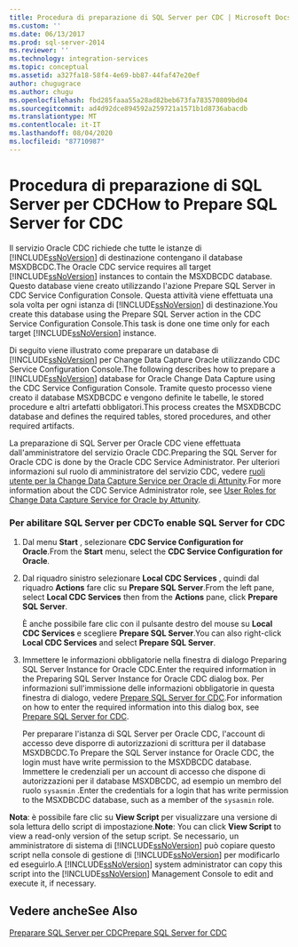 ```yaml
---
title: Procedura di preparazione di SQL Server per CDC | Microsoft Docs
ms.custom: ''
ms.date: 06/13/2017
ms.prod: sql-server-2014
ms.reviewer: ''
ms.technology: integration-services
ms.topic: conceptual
ms.assetid: a327fa18-58f4-4e69-bb87-44faf47e20ef
author: chugugrace
ms.author: chugu
ms.openlocfilehash: fbd285faaa55a28ad82beb673fa783570809bd04
ms.sourcegitcommit: ad4d92dce894592a259721a1571b1d8736abacdb
ms.translationtype: MT
ms.contentlocale: it-IT
ms.lasthandoff: 08/04/2020
ms.locfileid: "87710987"
---
```

# <a name="how-to-prepare-sql-server-for-cdc"></a><span data-ttu-id="ad676-102">Procedura di preparazione di SQL Server per CDC</span><span class="sxs-lookup"><span data-stu-id="ad676-102">How to Prepare SQL Server for CDC</span></span>
  <span data-ttu-id="ad676-103">Il servizio Oracle CDC richiede che tutte le istanze di [!INCLUDE[ssNoVersion](../../includes/ssnoversion-md.md)] di destinazione contengano il database MSXDBCDC.</span><span class="sxs-lookup"><span data-stu-id="ad676-103">The Oracle CDC service requires all target [!INCLUDE[ssNoVersion](../../includes/ssnoversion-md.md)] instances to contain the MSXDBCDC database.</span></span> <span data-ttu-id="ad676-104">Questo database viene creato utilizzando l'azione Prepare SQL Server in CDC Service Configuration Console. Questa attività viene effettuata una sola volta per ogni istanza di [!INCLUDE[ssNoVersion](../../includes/ssnoversion-md.md)] di destinazione.</span><span class="sxs-lookup"><span data-stu-id="ad676-104">You create this database using the Prepare SQL Server action in the CDC Service Configuration Console.This task is done one time only for each target [!INCLUDE[ssNoVersion](../../includes/ssnoversion-md.md)] instance.</span></span>  
  
 <span data-ttu-id="ad676-105">Di seguito viene illustrato come preparare un database di [!INCLUDE[ssNoVersion](../../includes/ssnoversion-md.md)] per Change Data Capture Oracle utilizzando CDC Service Configuration Console.</span><span class="sxs-lookup"><span data-stu-id="ad676-105">The following describes how to prepare a [!INCLUDE[ssNoVersion](../../includes/ssnoversion-md.md)] database for Oracle Change Data Capture using the CDC Service Configuration Console.</span></span> <span data-ttu-id="ad676-106">Tramite questo processo viene creato il database MSXDBCDC e vengono definite le tabelle, le stored procedure e altri artefatti obbligatori.</span><span class="sxs-lookup"><span data-stu-id="ad676-106">This process creates the MSXDBCDC database and defines the required tables, stored procedures, and other required artifacts.</span></span>  
  
 <span data-ttu-id="ad676-107">La preparazione di SQL Server per Oracle CDC viene effettuata dall'amministratore del servizio Oracle CDC.</span><span class="sxs-lookup"><span data-stu-id="ad676-107">Preparing the SQL Server for Oracle CDC is done by the Oracle CDC Service Administrator.</span></span> <span data-ttu-id="ad676-108">Per ulteriori informazioni sul ruolo di amministratore del servizio CDC, vedere [ruoli utente per la Change Data Capture Service per Oracle di Attunity](user-roles.md).</span><span class="sxs-lookup"><span data-stu-id="ad676-108">For more information about the CDC Service Administrator role, see [User Roles for Change Data Capture Service for Oracle by Attunity](user-roles.md).</span></span>  
  
### <a name="to-enable-sql-server-for-cdc"></a><span data-ttu-id="ad676-109">Per abilitare SQL Server per CDC</span><span class="sxs-lookup"><span data-stu-id="ad676-109">To enable SQL Server for CDC</span></span>  
  
1.  <span data-ttu-id="ad676-110">Dal menu **Start** , selezionare **CDC Service Configuration for Oracle**.</span><span class="sxs-lookup"><span data-stu-id="ad676-110">From the **Start** menu, select the **CDC Service Configuration for Oracle**.</span></span>  
  
2.  <span data-ttu-id="ad676-111">Dal riquadro sinistro selezionare **Local CDC Services** , quindi dal riquadro **Actions** fare clic su **Prepare SQL Server**.</span><span class="sxs-lookup"><span data-stu-id="ad676-111">From the left pane, select **Local CDC Services** then from the **Actions** pane, click **Prepare SQL Server**.</span></span>  
  
     <span data-ttu-id="ad676-112">È anche possibile fare clic con il pulsante destro del mouse su **Local CDC Services** e scegliere **Prepare SQL Server**.</span><span class="sxs-lookup"><span data-stu-id="ad676-112">You can also right-click **Local CDC Services** and select **Prepare SQL Server**.</span></span>  
  
3.  <span data-ttu-id="ad676-113">Immettere le informazioni obbligatorie nella finestra di dialogo Preparing SQL Server Instance for Oracle CDC.</span><span class="sxs-lookup"><span data-stu-id="ad676-113">Enter the required information in the Preparing SQL Server Instance for Oracle CDC dialog box.</span></span> <span data-ttu-id="ad676-114">Per informazioni sull'immissione delle informazioni obbligatorie in questa finestra di dialogo, vedere [Prepare SQL Server for CDC](prepare-sql-server-for-cdc.md).</span><span class="sxs-lookup"><span data-stu-id="ad676-114">For information on how to enter the required information into this dialog box, see [Prepare SQL Server for CDC](prepare-sql-server-for-cdc.md).</span></span>  
  
     <span data-ttu-id="ad676-115">Per preparare l'istanza di SQL Server per Oracle CDC, l'account di accesso deve disporre di autorizzazioni di scrittura per il database MSXDBCDC.</span><span class="sxs-lookup"><span data-stu-id="ad676-115">To Prepare the SQL Server instance for Oracle CDC, the login must have write permission to the MSXDBCDC database.</span></span> <span data-ttu-id="ad676-116">Immettere le credenziali per un account di accesso che dispone di autorizzazioni per il database MSXDBCDC, ad esempio un membro del ruolo `sysasmin` .</span><span class="sxs-lookup"><span data-stu-id="ad676-116">Enter the credentials for a login that has write permission to the MSXDBCDC database, such as a member of the `sysasmin` role.</span></span>  
  
 <span data-ttu-id="ad676-117">**Nota**: è possibile fare clic su **View Script** per visualizzare una versione di sola lettura dello script di impostazione.</span><span class="sxs-lookup"><span data-stu-id="ad676-117">**Note**: You can click **View Script** to view a read-only version of the setup script.</span></span> <span data-ttu-id="ad676-118">Se necessario, un amministratore di sistema di [!INCLUDE[ssNoVersion](../../includes/ssnoversion-md.md)] può copiare questo script nella console di gestione di [!INCLUDE[ssNoVersion](../../includes/ssnoversion-md.md)] per modificarlo ed eseguirlo.</span><span class="sxs-lookup"><span data-stu-id="ad676-118">A [!INCLUDE[ssNoVersion](../../includes/ssnoversion-md.md)] system administrator can copy this script into the [!INCLUDE[ssNoVersion](../../includes/ssnoversion-md.md)] Management Console to edit and execute it, if necessary.</span></span>  
  
## <a name="see-also"></a><span data-ttu-id="ad676-119">Vedere anche</span><span class="sxs-lookup"><span data-stu-id="ad676-119">See Also</span></span>  
 [<span data-ttu-id="ad676-120">Preparare SQL Server per CDC</span><span class="sxs-lookup"><span data-stu-id="ad676-120">Prepare SQL Server for CDC</span></span>](prepare-sql-server-for-cdc.md)  
  
  
